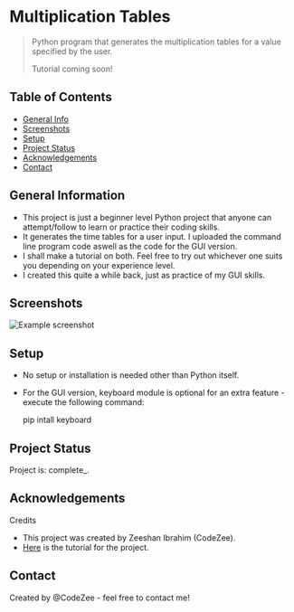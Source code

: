 # Multiplication Tables
>Python program that generates the multiplication tables for a value specified by the user.
>
> Tutorial coming soon! <!-- If you have the project hosted somewhere, include the link here. -->

## Table of Contents
* [General Info](#general-information)
* [Screenshots](#screenshots)
* [Setup](#setup)
* [Project Status](#project-status)
* [Acknowledgements](#acknowledgements)
* [Contact](#contact)
<!-- * [License](#license) -->


## General Information
- This project is just a beginner level Python project that anyone can attempt/follow to learn or practice their coding skills.
- It generates the time tables for a user input. I uploaded the command line program code aswell as the code for the GUI version.
- I shall make a tutorial on both. Feel free to try out whichever one suits you depending on your experience level.
- I created this quite a while back, just as practice of my GUI skills.
<!-- You don't have to answer all the questions - just the ones relevant to your project. -->


## Screenshots
![Example screenshot](./img/screenshot.png)
<!-- If you have screenshots you'd like to share, include them here. -->


## Setup
 - No setup or installation is needed other than Python itself.

 - For the GUI version, keyboard module is optional for an extra feature - execute the following command:

    pip intall keyboard


## Project Status
Project is: complete_.


## Acknowledgements
Credits

- This project was created by Zeeshan Ibrahim (CodeZee).
- [Here](https://www.example.com) is the tutorial for the project.


## Contact
Created by @CodeZee - feel free to contact me!


<!-- Optional -->
<!-- ## License -->
<!-- This project is open source and available under the [... License](). -->

<!-- You don't have to include all sections - just the one's relevant to your project -->
